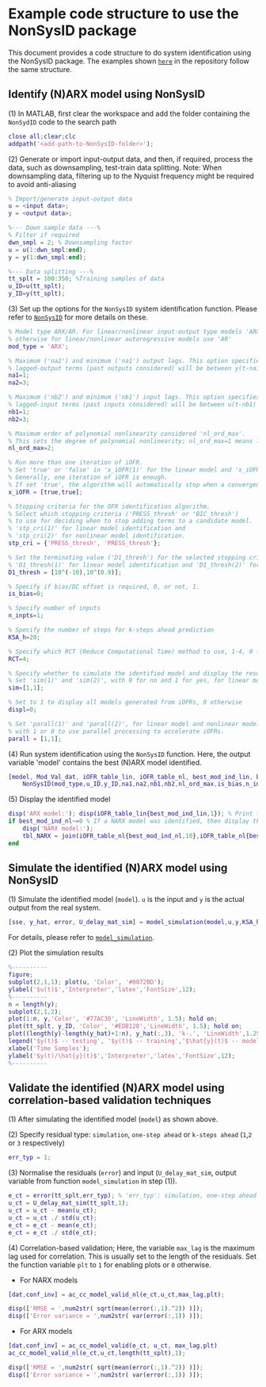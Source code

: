 # Example code structure to use the NonSysID package
This document provides a code structure to do system identification using the NonSysID package. The examples shown [`here`](/Examples/) in the repository follow the same structure.

## Identify (N)ARX model using NonSysID
(1) In MATLAB, first clear the workspace and add the folder containing the `NonSydID` code to the search path

```matlab
close all;clear;clc
addpath('<add-path-to-NonSysID-folder>');
```

(2) Generate or import input-output data, and then, if required, process the data, such as downsampling, test-train data splitting. 
Note: When downsampling data, filtering up to the Nyquist frequency might be required to avoid anti-aliasing 

```matlab
% Import/generate input-output data
u = <input data>;
y = <output data>;

%--- Down sample data ---%
% Filter if required
dwn_smpl = 2; % Downsampling factor
u = u(1:dwn_smpl:end);
y = y(1:dwn_smpl:end);

%--- Data splitting ---%
tt_splt = 100:350; %Training samples of data
u_ID=u(tt_splt);
y_ID=y(tt_splt);
```

(3) Set up the options for the `NonSysID` system identification function. Please refer to [`NonSysID`](./NonSysID.md) for more details on these.

```matlab
% Model type ARX/AR. For linear/nonlinear input-output type models 'ARX',
% otherwise for linear/nonlinear autoregressive models use 'AR'
mod_type = 'ARX';

% Maximum ('na2') and minimum ('na1') output lags. This option specifies that the
% lagged-output terms (past outputs considered) will be between y(t-na1) upto y(t-na2)
na1=1;
na2=3;

% Maximum ('nb2') and minimum ('nb1') input lags. This option specifies that the
% lagged-input terms (past inputs considered) will be between u(t-nb1) upto u(t-nb2)
nb1=1;
nb2=3;

% Maximum order of polynomial nonlinearity considered 'nl_ord_max'.
% This sets the degree of polynomial nonlinearity; nl_ord_max=1 means linear.  
nl_ord_max=2;

% Run more than one iteration of iOFR.
% Set 'true' or 'false' in 'x_iOFR(1)' for the linear model and 'x_iOFR(2)' for the nonlinear model.
% Generally, one iteration of iOFR is enough.
% If set 'true', the algorithm will automatically stop when a convergence to a certain model is reached. 
x_iOFR = [true,true];

% Stopping criteria for the OFR identification algorithm.
% Select which stopping criteria ('PRESS_thresh' or 'BIC_thresh')
% to use for deciding when to stop adding terms to a candidate model.
% 'stp_cri(1)' for linear model identification and
% 'stp_cri(2)' for nonlinear model identification.
stp_cri = {'PRESS_thresh', 'PRESS_thresh'};

% Set the terminating value ('D1_thresh') for the selected stopping criteria ('stp_cri').
% 'D1_thresh(1)' for linear model identification and 'D1_thresh(2)' for nonlinear model identification
D1_thresh = [10^(-10),10^(0.9)];

% Specify if bias/DC offset is required, 0, or not, 1.
is_bias=0;

% Specify number of inputs
n_inpts=1;

% Specify the number of steps for k-steps ahead prediction
KSA_h=20;

% Specify which RCT (Reduce Computational Time) method to use, 1-4, 0 for no RCT.
RCT=4;

% Specify whether to simulate the identified model and display the results, respectively.
% Set 'sim(1)' and 'sim(2)', with 0 for no and 1 for yes, for linear model and nonlinear models, respectively. 
sim=[1,1];

% Set to 1 to display all models generated from iOFRs, 0 otherwise
displ=0;

% Set 'parall(1)' and 'parall(2)', for linear model and nonlinear models respectively,
% with 1 or 0 to use parallel processing to accelerate iOFRs.
parall = [1,1];
```

(4) Run system identification using the `NonSysID` function. Here, the output variable 'model' contains the best (N)ARX model identified. 

```matlab
[model, Mod_Val_dat, iOFR_table_lin, iOFR_table_nl, best_mod_ind_lin, best_mod_ind_nl, val_stats] = ...
    NonSysID(mod_type,u_ID,y_ID,na1,na2,nb1,nb2,nl_ord_max,is_bias,n_inpts,KSA_h,RCT,x_iOFR,stp_cri,D1_thresh,displ,sim,parall);
```

(5) Display the identified model

```matlab
disp('ARX model:'); disp(iOFR_table_lin{best_mod_ind_lin,1}); % Print the best ARX model that fits the data
if best_mod_ind_nl~=0 % If a NARX model was identified, then display the best NARX model that fits the data
    disp('NARX model:'); 
    tbl_NARX = join(iOFR_table_nl{best_mod_ind_nl,10},iOFR_table_nl{best_mod_ind_nl,1});disp(tbl_NARX);
end
```

## Simulate the identified (N)ARX model using NonSysID

(1) Simulate the identified model (`model`). `u` is the input and `y` is the actual output from the real system.  

```matlab
[sse, y_hat, error, U_delay_mat_sim] = model_simulation(model,u,y,KSA_h);
```
For details, please refer to [`model_simulation`](./model_simulation.md).

(2) Plot the simulation results
```matlab
%----------
figure;
subplot(2,1,1); plot(u, 'Color', '#0072BD');
ylabel('$u(t)$','Interpreter','latex','FontSize',12);
%----------
n = length(y);
subplot(2,1,2);
plot(1:n, y,'Color', '#77AC30', 'LineWidth', 1.5); hold on;
plot(tt_splt, y_ID, 'Color', '#EDB120','LineWidth', 1.5); hold on;
plot((length(y)-length(y_hat)+1:n), y_hat(:,3), 'k-.', 'LineWidth',1.25);
legend('$y(t)$ -- testing', '$y(t)$ -- training','$\hat{y}(t)$ -- model simulation','Interpreter','latex','FontSize',12);
xlabel('Time Samples');
ylabel('$y(t)/\hat{y}(t)$','Interpreter','latex','FontSize',12);
%----------
```

## Validate the identified (N)ARX model using correlation-based validation techniques 

(1) After simulating the identified model (`model`) as shown above.

(2) Specify residual type: `simulation`, `one-step ahead` or `k-steps ahead` (`1`,`2` or `3` respectively) 
```matlab
err_typ = 1;
```

(3) Normalise the residuals (`error`) and input (`U_delay_mat_sim`, output variable from function `model_simulation` in step (1)).
```matlab
e_ct = error(tt_splt,err_typ); % 'err_typ': simulation, one-step ahead or k-steps ahead (1,2,3 respectively)
u_ct = U_delay_mat_sim(tt_splt,1);
u_ct = u_ct - mean(u_ct);
u_ct = u_ct ./ std(u_ct);
e_ct = e_ct - mean(e_ct);
e_ct = e_ct ./ std(e_ct);
```

(4) Correlation-based validation; 
Here, the variable `max_lag` is the maximum lag used for correlation. This is usually set to the length of the residuals. Set the function variable `plt` to `1` for enabling plots or `0` otherwise.   
+ For NARX models
```matlab
[dat,conf_inv] = ac_cc_model_valid_nl(e_ct,u_ct,max_lag,plt);

disp(['RMSE = ',num2str( sqrt(mean(error(:,1).^2)) )]);
disp(['Error variance = ',num2str( var(error(:,1)) )]);
```
    
+ For ARX models
```matlab
[dat,conf_inv] = ac_cc_model_valid(e_ct, u_ct, max_lag,plt)
ac_cc_model_valid_nl(e_ct,u_ct,length(tt_splt),1);

disp(['RMSE = ',num2str( sqrt(mean(error(:,1).^2)) )]);
disp(['Error variance = ',num2str( var(error(:,1)) )]);
```




